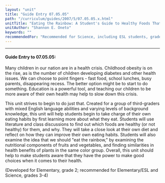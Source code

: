 ```yaml
---
layout: "unit"
title: "Guide Entry 07.05.05"
path: "/curriculum/guides/2007/5/07.05.05.x.html"
unitTitle: "Eating the Rainbow: A Student's Guide to Healthy Foods That Grow"
unitAuthor: "Shannon E. Oneto"
keywords: ""
recommendedFor: "Recommended for Science, including ESL students, grades 3-4."
---
```

<body>
<hr/>
<h4>
Guide Entry to 07.05.05:
</h4>
<p>
Many children in our nation are in a health crisis. Childhood obesity is on the rise, as is the number of children developing diabetes and other health issues. We can choose to point fingers - fast food, school lunches, busy parents, disappearing recess. The better option might be to start to do something. Education is a powerful tool, and teaching our children to be more aware of their own health may help to slow down this crisis.
</p>
<p>
This unit strives to begin to do just that. Created for a group of third-graders with mixed English language abilities and varying levels of background knowledge, this unit will help students begin to take charge of their own eating habits by first learning more about what they eat. Students will use literature and class discussions to find out which foods are healthy (or not healthy) for them, and why. They will take a close look at their own diet and reflect on how they can improve their own eating habits. Students will also examine the idea that we should "eat the rainbow," by examining the nutritional components of fruits and vegetables, and finding similarities in health benefits of plants in the same color group. Overall, this unit should help to make students aware that they have the power to make good choices when it comes to their health.
</p>
<p>
(Developed for Elementary, grade 2; recommended for Elementary/ESL and Science, grades 3-4)
</p>
</body>
